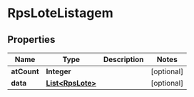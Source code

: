 

# RpsLoteListagem


## Properties

| Name | Type | Description | Notes |
|------------ | ------------- | ------------- | -------------|
|**atCount** | **Integer** |  |  [optional] |
|**data** | [**List&lt;RpsLote&gt;**](RpsLote.md) |  |  [optional] |



